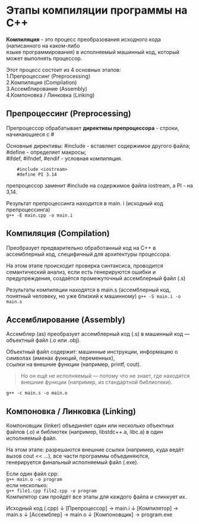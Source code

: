 # Этапы компиляции программы на С++

**Компиляция** - это процесс преобразования исходного кода (написанного на каком-либо    
языке программирования) в исполняемый машинный код, который может выполнять процессор.

Этот процесс состоит из 4 основных этапов:  
1.Препроцессинг (Preprocessing)  
2.Компиляция (Compilation)  
3.Ассемблирование (Assembly)  
4.Компоновка / Линковка (Linking)  

## Препроцессинг (Preprocessing)

Препроцессор обрабатывает **директивы препроцессора** - строки, начинающиеся с \#  

Основные директивы: \#include - вставляет содержимое другого файла; \#define - определяет макросы;  
\#ifdef, \#ifndef, \#endif - условная компиляция.

```С++
    #include <iostream>
    #define PI 3.14
```

препроцессор заменит \#include <iostream> на содержимое файла iostream, а PI - на 3,14.  

Результат препроцессинга находится в main. i (исходный код препроцессинга)  
`
g++ -E main.cpp -o main.i
`

## Компиляция (Compilation)

Преобразует предварительно обработанный код на С++ в ассемблерный код, специфичный для архитектуры процессора.

На этом этапе происходит проверка синтаксиса, проводится семантический анализ, если есть генерируются ошибки и  
предупреждения, создаётся промежуточный ассемблерный файл (.s)

Результаты компиляции находятся в main.s (ассемблерный код, понятный человеку, но уже близкий к машинному)
`
g++ -S main.i -o main.s
`

## Ассемблирование (Assembly)

Ассемблер (as) преобразует ассемблерный код (.s) в машинный код — объектный файл (.o или .obj).

Объектный файл содержит: машинные инструкции, информацию о символах (именах функций, переменных),  
ссылки на внешние функции (например, printf, cout).

> Но он ещё не исполняемый — потому что не знает, где находятся внешние функции (например, из стандартной библиотеки).

`
g++ -c main.s -o main.o
`

## Компоновка / Линковка (Linking)

Компоновщик (linker) объединяет один или несколько объектных файлов (.o) и библиотек (например, libstdc++.a, libc.a) в один  
исполняемый файл.

На этом этапе: разрешаются внешние ссылки (например, куда ведёт вызов cout << ...), все части программы объединяются,  
генерируется финальный исполняемый файл (.exe).

Если один файл cpp:  
`
g++ main.o -o program
`  
если несколько:  
`
g++ file1.cpp file2.cpp -o program
`  
Компилятор сам пройдёт все этапы для каждого файла и слинкует их.


Исходный код (.cpp)
        ↓
   [Препроцессор] → main.i
        ↓
   [Компилятор] → main.s
        ↓
    [Ассемблер]   → main.o
        ↓
   [Компоновщик]  → program.exe
